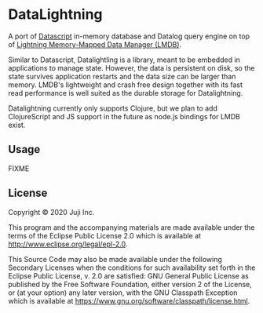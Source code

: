 # DataLightning

A port of [Datascript](https://github.com/tonsky/datascript) in-memory database and Datalog query
engine on top of [Lightning Memory-Mapped Data Manager
(LMDB)](https://en.wikipedia.org/wiki/Lightning_Memory-Mapped_Database).

Similar to Datascript, Datalightling is a library, meant to be embedded in applications to
manage state. However, the data is persistent on disk, so the state survives
application restarts and the data size can be larger than memory. LMDB's lightweight and crash free design together with its fast read performance
is well suited as the durable storage for Datalightning.

Datalightning currently only supports Clojure, but we plan to add ClojureScript and JS support
in the future as node.js bindings for LMDB exist.

## Usage

FIXME


## License

Copyright © 2020 Juji Inc.

This program and the accompanying materials are made available under the
terms of the Eclipse Public License 2.0 which is available at
http://www.eclipse.org/legal/epl-2.0.

This Source Code may also be made available under the following Secondary
Licenses when the conditions for such availability set forth in the Eclipse
Public License, v. 2.0 are satisfied: GNU General Public License as published by
the Free Software Foundation, either version 2 of the License, or (at your
option) any later version, with the GNU Classpath Exception which is available
at https://www.gnu.org/software/classpath/license.html.
